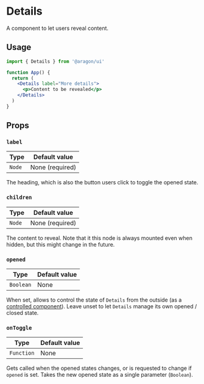 # Details

A component to let users reveal content.

## Usage

```jsx
import { Details } from '@aragon/ui'

function App() {
  return (
    <Details label="More details">
      <p>Content to be revealed</p>
    </Details>
  )
}
```

## Props

### `label`

| Type   | Default value   |
| ------ | --------------- |
| `Node` | None (required) |

The heading, which is also the button users click to toggle the opened state.

### `children`

| Type   | Default value   |
| ------ | --------------- |
| `Node` | None (required) |

The content to reveal. Note that it this node is always mounted even when hidden, but this might change in the future.

### `opened`

| Type      | Default value |
| --------- | ------------- |
| `Boolean` | None          |

When set, allows to control the state of `Details` from the outside (as a [controlled component](https://reactjs.org/docs/forms.html#controlled-components)). Leave unset to let `Details` manage its own opened / closed state.

### `onToggle`

| Type       | Default value |
| ---------- | ------------- |
| `Function` | None          |

Gets called when the opened states changes, or is requested to change if `opened` is set. Takes the new opened state as a single parameter (`Boolean`).
